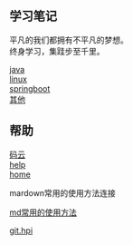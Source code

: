 ## 学习笔记

平凡的我们都拥有不平凡的梦想。<br/>
终身学习，集跬步至千里。

  [java](java/) <br/>
  [linux](linux/) <br/>
  [springboot](springboot/) <br/>
  [其他](computer/) <br/>


## 帮助
  [码云](https://gitee.com/L10052108/doc) <br/>
  [help](help/) <br/>
  [home]() <br/>

mardown常用的使用方法连接

[md常用的使用方法](help/docsify/page.md)<br/>



[git.hpi](http://121.36.8.180:4999/server/index.php?s=/api/attachment/visitFile/sign/1a8d1c811c441e9a63c4ac5785b625dc "[git.hpi")







